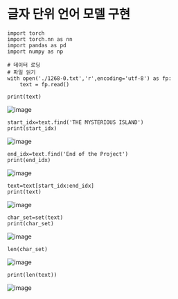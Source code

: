 # 글자 단위 언어 모델 구현

```
import torch
import torch.nn as nn
import pandas as pd
import numpy as np
```
```
# 데이터 로딩
# 파일 읽기
with open('./1268-0.txt','r',encoding='utf-8') as fp:
    text = fp.read()

print(text)
```
![image](https://github.com/user-attachments/assets/92f64326-d248-49c6-9db7-b3c2ea052d05)

```
start_idx=text.find('THE MYSTERIOUS ISLAND')
print(start_idx)
```
![image](https://github.com/user-attachments/assets/6a3379cb-5729-4b0f-9147-094ef0510868)

```
end_idx=text.find('End of the Project')
print(end_idx)
```
![image](https://github.com/user-attachments/assets/11134ea9-53fc-4481-9ba2-0479468e07f7)

```
text=text[start_idx:end_idx]
print(text)
```
![image](https://github.com/user-attachments/assets/eac9db17-03f6-40cf-8442-cc811a89c11c)

```
char_set=set(text)
print(char_set)
```
![image](https://github.com/user-attachments/assets/61a406b0-d24e-4e88-b950-348c838d7397)

```
len(char_set)
```
![image](https://github.com/user-attachments/assets/5a5e0fd6-d879-4069-952f-78fecfd30081)

```
print(len(text))
```
![image](https://github.com/user-attachments/assets/b1693be3-0eba-4941-8619-437c98efc3f0)
